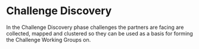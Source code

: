 # Challenge Discovery

In the Challenge Discovery phase challenges the partners are facing are collected, mapped and clustered so they can be used as a basis for forming the Challenge Working Groups on.
